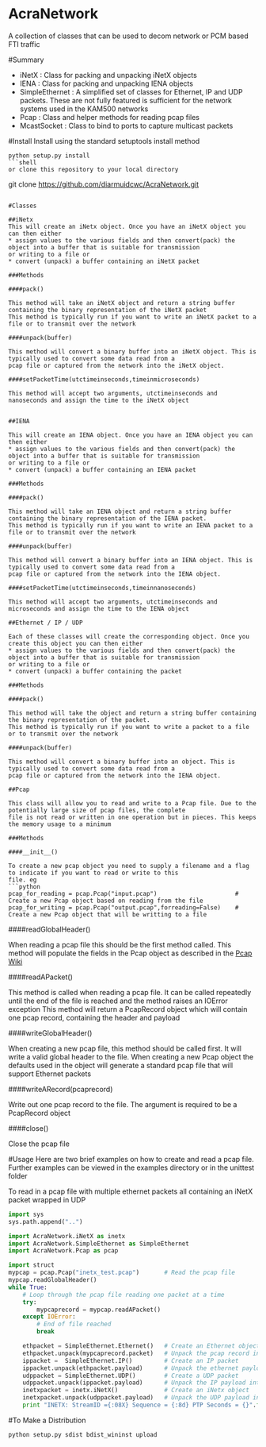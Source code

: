 AcraNetwork
===========

A collection of classes that can be used to decom network or PCM based FTI traffic

#Summary

* iNetX : Class for packing and unpacking iNetX objects
* IENA  : Class for packing and unpacking IENA objects
* SimpleEthernet : A  simplified set of classes for Ethernet, IP and UDP packets. These are not fully featured is
sufficient for the network systems used in the KAM500 networks
* Pcap : Class and helper methods for reading pcap files
* McastSocket : Class to bind to ports to capture multicast packets

#Install
Install using the standard setuptools install method
```
python setup.py install
```shell
or clone this repository to your local directory

```
git clone https://github.com/diarmuidcwc/AcraNetwork.git
```

#Classes

##iNetx
This will create an iNetx object. Once you have an iNetX object you can then either
* assign values to the various fields and then convert(pack) the object into a buffer that is suitable for transmission
or writing to a file or
* convert (unpack) a buffer containing an iNetX packet

###Methods

####pack()

This method will take an iNetX object and return a string buffer containing the binary representation of the iNetX packet
This method is typically run if you want to write an iNetX packet to a file or to transmit over the network

####unpack(buffer)

This method will convert a binary buffer into an iNetX object. This is typically used to convert some data read from a
pcap file or captured from the network into the iNetX object.

####setPacketTime(utctimeinseconds,timeinmicroseconds)

This method will accept two arguments, utctimeinseconds and nanoseconds and assign the time to the iNetX object


##IENA

This will create an IENA object. Once you have an IENA object you can then either
* assign values to the various fields and then convert(pack) the object into a buffer that is suitable for transmission
or writing to a file or
* convert (unpack) a buffer containing an IENA packet

###Methods

####pack()

This method will take an IENA object and return a string buffer containing the binary representation of the IENA packet.
This method is typically run if you want to write an IENA packet to a file or to transmit over the network

####unpack(buffer)

This method will convert a binary buffer into an IENA object. This is typically used to convert some data read from a
pcap file or captured from the network into the IENA object.

####setPacketTime(utctimeinseconds,timeinnanoseconds)

This method will accept two arguments, utctimeinseconds and microseconds and assign the time to the IENA object

##Ethernet / IP / UDP

Each of these classes will create the corresponding object. Once you create this object you can then either
* assign values to the various fields and then convert(pack) the object into a buffer that is suitable for transmission
or writing to a file or
* convert (unpack) a buffer containing the packet

###Methods

####pack()

This method will take the object and return a string buffer containing the binary representation of the packet.
This method is typically run if you want to write a packet to a file or to transmit over the network

####unpack(buffer)

This method will convert a binary buffer into an object. This is typically used to convert some data read from a
pcap file or captured from the network into the IENA object.

##Pcap

This class will allow you to read and write to a Pcap file. Due to the potentially large size of pcap files, the complete
file is not read or written in one operation but in pieces. This keeps the memory usage to a minimum

###Methods

####__init__()

To create a new pcap object you need to supply a filename and a flag to indicate if you want to read or write to this
file. eg
```python
pcap_for_reading = pcap.Pcap("input.pcap") 						# Create a new Pcap object based on reading from the file
pcap_for_writing = pcap.Pcap("output.pcap",forreading=False)	# Create a new Pcap object that will be writting to a file
```

####readGlobalHeader()

When reading a pcap file this should be the first method called. This method will populate the fields in the Pcap object
as described in the [Pcap Wiki](http://wiki.wireshark.org/Development/LibpcapFileFormat#Global_Header)

####readAPacket()

This method is called when reading a pcap file. It can be called repeatedly until the end of the file is reached and
the method raises an IOError exception
This method will return a PcapRecord object which will contain one pcap record, containing the header and payload

####writeGlobalHeader()

When creating a new pcap file, this method should be called first. It will write a valid global header to the file.
When creating a new Pcap object the defaults used in the object will generate a standard pcap file that will support
Ethernet packets

####writeARecord(pcaprecord)

Write out one pcap record to the file. The argument is required to be a PcapRecord object

####close()

Close the pcap file




#Usage
Here are two brief examples on how to create and read a pcap file. Further examples can be viewed in the examples
directory or in the unittest folder

To read in a pcap file with multiple ethernet packets all containing an iNetX packet wrapped in UDP

```python
import sys
sys.path.append("..")

import AcraNetwork.iNetX as inetx
import AcraNetwork.SimpleEthernet as SimpleEthernet
import AcraNetwork.Pcap as pcap

import struct
mypcap = pcap.Pcap("inetx_test.pcap")       # Read the pcap file
mypcap.readGlobalHeader()
while True:
	# Loop through the pcap file reading one packet at a time
	try:
		mypcaprecord = mypcap.readAPacket()
	except IOError:
		# End of file reached
		break

	ethpacket = SimpleEthernet.Ethernet()   # Create an Ethernet object
	ethpacket.unpack(mypcaprecord.packet)   # Unpack the pcap record into the eth object
	ippacket =  SimpleEthernet.IP()         # Create an IP packet
	ippacket.unpack(ethpacket.payload)      # Unpack the ethernet payload into the IP packet
	udppacket = SimpleEthernet.UDP()        # Create a UDP packet
	udppacket.unpack(ippacket.payload)      # Unpack the IP payload into the UDP packet
	inetxpacket = inetx.iNetX()             # Create an iNetx object
	inetxpacket.unpack(udppacket.payload)   # Unpack the UDP payload into this iNetX object
	print "INETX: StreamID ={:08X} Sequence = {:8d} PTP Seconds = {}".format(inetxpacket.streamid,inetxpacket.sequence,inetxpacket.ptptimeseconds)
```

#To Make a Distribution
```
python setup.py sdist bdist_wininst upload
```